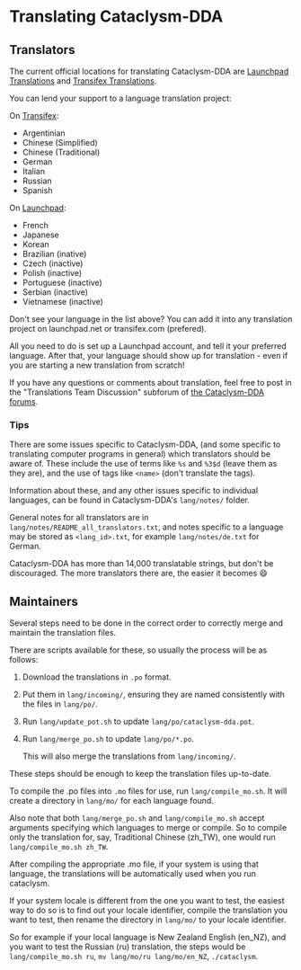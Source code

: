 # Translating Cataclysm-DDA

## Translators

The current official locations for translating Cataclysm-DDA are [Launchpad Translations](https://translations.launchpad.net/cdda) and [Transifex Translations](https://www.transifex.com/projects/p/cataclysm-dda).

You can lend your support to a language translation project:

On [Transifex](https://www.transifex.com/projects/p/cataclysm-dda/):
* Argentinian
* Chinese (Simplified)
* Chinese (Traditional)
* German
* Italian
* Russian
* Spanish

On [Launchpad](https://translations.launchpad.net/cdda):
* French
* Japanese
* Korean
* Brazilian (inative)
* Czech (inactive)
* Polish (inactive)
* Portuguese (inactive)
* Serbian (inactive)
* Vietnamese (inactive)

Don't see your language in the list above? You can add it into any translation project on launchpad.net or transifex.com (prefered).

All you need to do is set up a Launchpad account, and tell it your preferred language. After that, your language should show up for translation - even if you are starting a new translation from scratch!

If you have any questions or comments about translation, feel free to post in the "Translations Team Discussion" subforum of [the Cataclysm-DDA forums](http://smf.cataclysmdda.com/).

### Tips

There are some issues specific to Cataclysm-DDA, (and some specific to translating computer programs in general) which translators should be aware of. These include the use of terms like `%s` and `%3$d` (leave them as they are), and the use of tags like `<name>` (don't translate the tags).

Information about these, and any other issues specific to individual languages, can be found in Cataclysm-DDA's `lang/notes/` folder.

General notes for all translators are in `lang/notes/README_all_translators.txt`, and notes specific to a language may be stored as `<lang_id>.txt`, for example `lang/notes/de.txt` for German.

Cataclysm-DDA has more than 14,000 translatable strings, but don't be discouraged. The more translators there are, the easier it becomes 😄


## Maintainers

Several steps need to be done in the correct order to correctly merge and maintain the translation files.

There are scripts available for these, so usually the process will be as follows:

1. Download the translations in `.po` format.
2. Put them in `lang/incoming/`, ensuring they are named consistently with the files in `lang/po/`.
3. Run `lang/update_pot.sh` to update `lang/po/cataclysm-dda.pot`.
4. Run `lang/merge_po.sh` to update `lang/po/*.po`.

    This will also merge the translations from `lang/incoming/`.

These steps should be enough to keep the translation files up-to-date.

To compile the .po files into `.mo` files for use, run `lang/compile_mo.sh`. It will create a directory in `lang/mo/` for each language found.

Also note that both `lang/merge_po.sh` and `lang/compile_mo.sh` accept arguments specifying which languages to merge or compile. So to compile only the translation for, say, Traditional Chinese (zh_TW), one would run `lang/compile_mo.sh zh_TW`.

After compiling the appropriate .mo file, if your system is using that language, the translations will be automatically used when you run cataclysm.

If your system locale is different from the one you want to test, the easiest way to do so is to find out your locale identifier, compile the translation you want to test, then rename the directory in `lang/mo/` to your locale identifier.

So for example if your local language is New Zealand English (en_NZ), and you want to test the Russian (ru) translation, the steps would be `lang/compile_mo.sh ru`, `mv lang/mo/ru lang/mo/en_NZ`, `./cataclysm`.
